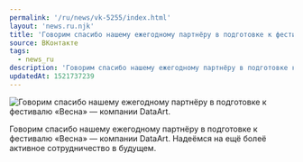 ```yaml
---
permalink: '/ru/news/vk-5255/index.html'
layout: 'news.ru.njk'
title: 'Говорим спасибо нашему ежегодному партнёру в подготовке к фестивалю «Весна» — компании DataArt.'
source: ВКонтакте
tags:
  - news_ru
description: 'Говорим спасибо нашему ежегодному партнёру в подготовке к фестивалю «Весна» — компании DataArt.'
updatedAt: 1521737239
---
```

![Говорим спасибо нашему ежегодному партнёру в подготовке к фестивалю «Весна» — компании DataArt.](https://sun9-68.userapi.com/impf/c845217/v845217148/6b04/hOozQ2EVWgo.jpg?size=1000x800&quality=96&proxy=1&sign=8027423f8ba05bc07c4782a58ec73e76&c_uniq_tag=XuJ93IDK6AjtvH4f85_e0SVETgHWuB5PN6Y9nlRa6q4&type=album)

Говорим спасибо нашему ежегодному партнёру в подготовке к фестивалю «Весна» — компании DataArt. Надеёмся на ещё болеё активное сотрудничество в будущем.
